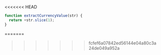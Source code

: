 <<<<<<< HEAD
```js run
function extractCurrencyValue(str) {
  return +str.slice(1);
}
```
=======
>>>>>>> fcfef6a07842ed56144e04a80c3a24de049a952a
